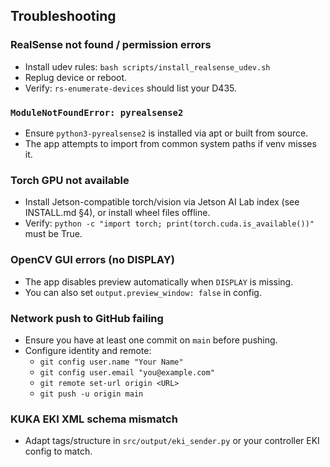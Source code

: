 ## Troubleshooting

### RealSense not found / permission errors
- Install udev rules: `bash scripts/install_realsense_udev.sh`
- Replug device or reboot.
- Verify: `rs-enumerate-devices` should list your D435.

### `ModuleNotFoundError: pyrealsense2`
- Ensure `python3-pyrealsense2` is installed via apt or built from source.
- The app attempts to import from common system paths if venv misses it.

### Torch GPU not available
- Install Jetson-compatible torch/vision via Jetson AI Lab index (see INSTALL.md §4), or install wheel files offline.
- Verify: `python -c "import torch; print(torch.cuda.is_available())"` must be True.

### OpenCV GUI errors (no DISPLAY)
- The app disables preview automatically when `DISPLAY` is missing.
- You can also set `output.preview_window: false` in config.

### Network push to GitHub failing
- Ensure you have at least one commit on `main` before pushing.
- Configure identity and remote:
  - `git config user.name "Your Name"`
  - `git config user.email "you@example.com"`
  - `git remote set-url origin <URL>`
  - `git push -u origin main`

### KUKA EKI XML schema mismatch
- Adapt tags/structure in `src/output/eki_sender.py` or your controller EKI config to match.


